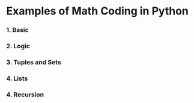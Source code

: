 # Examples of Math Coding  in Python

### 1. Basic

### 2. Logic

### 3. Tuples and Sets

### 4. Lists

### 4. Recursion

